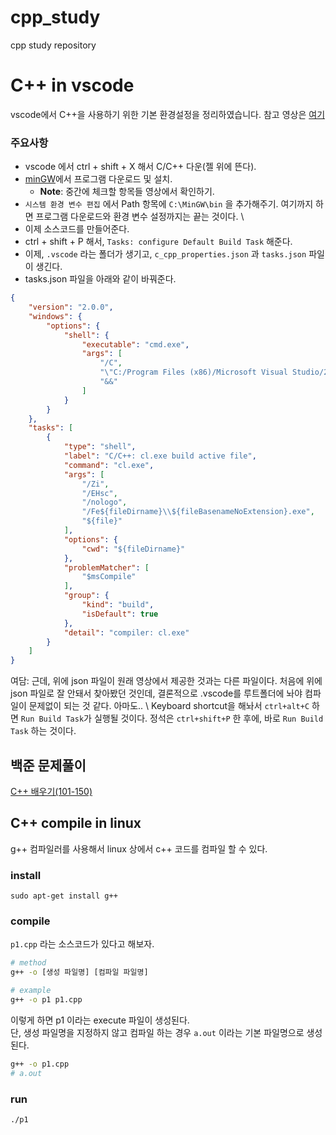 # cpp_study
cpp study repository

# C++ in vscode
vscode에서 C++을 사용하기 위한 기본 환경설정을 정리하였습니다.
참고 영상은 [여기](https://www.youtube.com/watch?v=3-PD_AUSOLM&t=1s)

### 주요사항
* vscode 에서 ctrl + shift + X 해서 C/C++ 다운(젤 위에 뜬다).
* [minGW](https://sourceforge.net/projects/mingw/)에서 프로그램 다운로드 및 설치.
    * **Note**: 중간에 체크할 항목들 영상에서 확인하기. 
* `시스템 환경 변수 편집` 에서 Path 항목에 `C:\MinGW\bin` 을 추가해주기.
여기까지 하면 프로그램 다운로드와 환경 변수 설정까지는 끝는 것이다. \
* 이제 소스코드를 만들어준다.
* ctrl + shift + P 해서, `Tasks: configure Default Build Task` 해준다. 
* 이제, `.vscode` 라는 폴더가 생기고, `c_cpp_properties.json` 과 `tasks.json` 파일이 생긴다. 
* tasks.json 파일을 아래와 같이 바꿔준다.
```json
{
	"version": "2.0.0",
	"windows": {
        "options": {
            "shell": {
                "executable": "cmd.exe",
                "args": [
                    "/C",
                    "\"C:/Program Files (x86)/Microsoft Visual Studio/2019/Enterprise/Common7/Tools/VsDevCmd.bat\"",
                    "&&"
                ]
            }
        }
    },
	"tasks": [
		{
			"type": "shell",
			"label": "C/C++: cl.exe build active file",
			"command": "cl.exe",
			"args": [
				"/Zi",
				"/EHsc",
				"/nologo",
				"/Fe${fileDirname}\\${fileBasenameNoExtension}.exe",
				"${file}"
			],
			"options": {
				"cwd": "${fileDirname}"
			},
			"problemMatcher": [
				"$msCompile"
			],
			"group": {
				"kind": "build",
				"isDefault": true
			},
			"detail": "compiler: cl.exe"
		}
	]
}
```
여담: 근데, 위에 json 파일이 원래 영상에서 제공한 것과는 다른 파일이다. 처음에 위에 json 파일로 잘 안돼서 찾아봤던 것인데, 결론적으로 .vscode를 루트폴더에 놔야 컴파일이 문제없이 되는 것 같다. 아마도.. \ 
Keyboard shortcut을 해놔서 `ctrl+alt+C` 하면 `Run Build Task`가 실행될 것이다. 정석은 `ctrl+shift+P` 한 후에, 바로 `Run Build Task` 하는 것이다.

## 백준 문제풀이
[C++ 배우기(101-150)](https://www.acmicpc.net/workbook/view/568)

## C++ compile in linux
g++ 컴파일러를 사용해서 linux 상에서 c++ 코드를 컴파일 할 수 있다.

### install
```
sudo apt-get install g++
```

### compile
`p1.cpp` 라는 소스코드가 있다고 해보자.
```sh
# method
g++ -o [생성 파일명] [컴파일 파일명]

# example
g++ -o p1 p1.cpp
```
이렇게 하면 p1 이라는 execute 파일이 생성된다. \
단, 생성 파일명을 지정하지 않고 컴파일 하는 경우 `a.out` 이라는 기본 파일명으로 생성된다.

```sh
g++ -o p1.cpp
# a.out
```

### run
```
./p1
```

